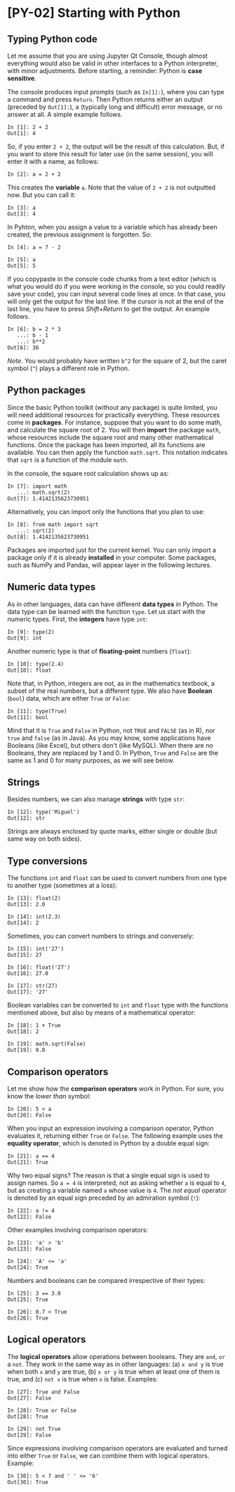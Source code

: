 # [PY-02] Starting with Python 

## Typing Python code

Let me assume that you are using Jupyter Qt Console, though almost everything would also be valid in other interfaces to a Python interpreter, with minor adjustments. Before starting, a reminder: Python is **case sensitive**. 

The console produces input prompts (such as `In[1]:`), where you can type a command and press `Return`. Then Python returns either an output (preceded by `Out[1]:`), a (typically long and difficult) error message, or no answer at all. A simple example follows.

```
In [1]: 2 + 2
Out[1]: 4
```

So, if you enter `2 + 2`, the output will be the result of this calculation. But, if you want to store this result for later use (in the same session), you will enter it with a name, as follows:

```
In [2]: a = 2 + 2
```

This creates the **variable** `a`. Note that the value of `2 + 2` is not outputted now. But you can call it:

```
In [3]: a
Out[3]: 4
```

In Pyhton, when you assign a value to a variable which has already been created, the previous assignment is forgotten. So:

```
In [4]: a = 7 - 2

In [5]: a
Out[5]: 5
```

If you copypaste in the console code chunks from a text editor (which is what you would do if you were working in the console, so you could readily save your code), you can input several code lines at once. In that case, you will only get the output for the last line. If the cursor is not at the end of the last line, you have to press *Shift+Return* to get the output. An example follows.

```
In [6]: b = 2 * 3
   ...: b - 1
   ...: b**2
Out[6]: 36
```

*Note*. You would probably have written `b^2` for the square of 2, but the caret symbol (`^`) plays a different role in Python.

## Python packages

Since the basic Python toolkit (without any package) is quite limited, you will need additional resources for practically everything. These resources come in **packages**. For instance, suppose that you want to do some math, and calculate the square root of 2. You will then **import** the package `math`, whose resources include the square root and many other mathematical functions. Once the package has been imported, all its functions are available. You can then apply the function `math.sqrt`. This notation indicates that `sqrt` is a function of the module `math`.

In the console, the square root calculation shows up as:

```
In [7]: import math
   ...: math.sqrt(2)
Out[7]: 1.4142135623730951
```

Alternatively, you can import only the functions that you plan to use:

```
In [8]: from math import sqrt
   ...: sqrt(2)
Out[8]: 1.4142135623730951
```

Packages are imported just for the current kernel. You can only import a package only if it is already **installed** in your computer. Some packages, such as NumPy and Pandas, will appear layer in the following lectures.

## Numeric data types

As in other languages, data can have different **data types** in Python. The data type can be learned with the function `type`. Let us start with the numeric types. First, the **integers** have type `int`:

```
In [9]: type(2)
Out[9]: int
```

Another numeric type is that of **floating-point** numbers (`float`):

```
In [10]: type(2.4)
Out[10]: float
```

Note that, in Python, integers are not, as in the mathematics textbook, a subset of the real numbers, but a different type. We also have **Boolean** (`bool`) data, which are either `True` or `False`:

```
In [11]: type(True)
Out[11]: bool
```

Mind that it is `True` and `False` in Python, not `TRUE` and `FALSE` (as in R), nor `true` and `false` (as in Java). As you may know, some applications have Booleans (like Excel), but others don't (like MySQL). When there are no Booleans, they are replaced by 1 and 0. In Python, `True` and `False` are the same as 1 and 0 for many purposes, as we will see below.

## Strings

Besides numbers, we can also manage **strings** with type `str`:

```
In [12]: type('Miguel')
Out[12]: str
```

Strings are always enclosed by quote marks, either single or double (but same way on both sides). 

## Type conversions

The functions `int` and `float` can be used to convert numbers from one type to another type (sometimes at a loss):

```
In [13]: float(2)
Out[13]: 2.0
```

```
In [14]: int(2.3)
Out[14]: 2
```

Sometimes, you can convert numbers to strings and conversely:

```
In [15]: int('27')
Out[15]: 27
```

```
In [16]: float('27')
Out[16]: 27.0
```

```
In [17]: str(27)
Out[17]: '27'
```

Boolean variables can be converted to `int` and `float` type with the functions mentioned above, but also by means of a mathematical operator:

```
In [18]: 1 + True
Out[18]: 2
```

```
In [19]: math.sqrt(False)
Out[19]: 0.0
```

## Comparison operators

Let me show how the **comparison operators** work in Python. For sure, you know the *lower than* symbol:

```
In [20]: 5 < a
Out[20]: False
```

When you input an expression involving a comparison operator, Python evaluates it, returning either `True` or `False`. The following example uses the **equality operator**, which is denoted in Python by a double equal sign:

```
In [21]: a == 4
Out[21]: True
```

Why two equal signs? The reason is that a single equal sign is used to assign names. So `a = 4` is interpreted, not as asking whether `a` is equal to `4`, but as creating a variable named `a` whose value is `4`. The *not equal* operator is denoted by an equal sign preceded by an admiration symbol (`!`):

```
In [22]: a != 4
Out[22]: False
```

Other examples involving comparison operators:

```
In [23]: 'a' > 'b'
Out[23]: False
```

```
In [24]: 'A' <= 'a'
Out[24]: True
```

Numbers and booleans can be compared irrespective of their types:

```
In [25]: 3 == 3.0
Out[25]: True
````

```
In [26]: 0.7 < True
Out[26]: True
```

## Logical operators

The **logical operators** allow operations between booleans. They are `and`, `or` a `not`. They work in the same way as in other languages: (a) `x and y` is true when both `x` and `y` are true, (b) `x or y` is true when at least one of them is true, and (c) `not x` is true when `x` is false. Examples:

```
In [27]: True and False
Out[27]: False
```

```
In [28]: True or False
Out[28]: True
```

```
In [29]: not True
Out[29]: False
```

Since expressions involving comparison operators are evaluated and turned into either `True` or `False`, we can combine them with logical operators. Example:

```
In [30]: 5 < 7 and ' ' <= '6'
Out[30]: True
```
